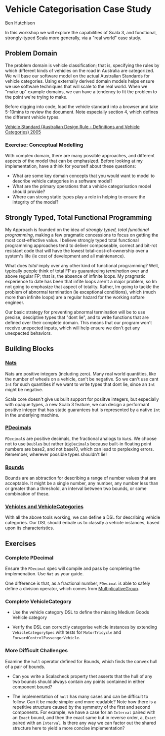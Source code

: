 # Vehicle Categorisation Case Study

Ben Hutchison

In this workshop we will explore the capabilities of Scala 3, and functional, strongly-typed Scala more generally, via a "real world" case study.

## Problem Domain

The problem domain is vehicle classification; that is, specifying the rules by which different kinds of vehicles on the road in Australia are categorized. We will base our software model on the actual Australian Standards for vehicle categories. Using externally derived domain models
helps ensure we use software techniques that will scale to the real world. When we "make up" example domains, we can have a tendency to fit the problem to the point we're trying to make. 

Before digging into code, load the vehicle standard into a browser and take 5-10mins to review the document. Note especially section 4, which defines the different vehicle types.

[Vehicle Standard (Australian Design Rule - Definitions and Vehicle Categories) 2005](https://www.legislation.gov.au/Details/F2012C00326)

### Exercise: Conceptual Modelling

With  complex domain, there are many possible approaches, and different aspects of the model that can be emphasized. Before looking at my implementation, have a think for yourself about these questions:

- What are some key domain concepts that you would want to model to describe vehicle categories in a software model?
- What are the primary operations that a vehicle categorisation model should provide?
- Where can strong static types play a role in helping to ensure the integrity of the model?




## Strongly Typed, Total Functional Programming

My Approach is founded on the idea of *strongly typed, total functional programming*, making a few pragmatic concessions to focus on getting the most cost-effective value. I believe strongly typed total functional programming approaches tend to deliver composeable, correct and bit-rot resistant code that will have the lowest total-cost-of-ownership over a system's life (ie cost of development and all maintenance).

What does *total* imply over any other kind of functional programming? Well, typically people think of total FP as guaranteeing *termination* over and above regular FP; that is, the absence of infinite loops. My pragmatic experience to date has been that infite loops aren't a major problem, so Im not going to emphasize that aspect of totality. Rather, Im going to tackle the problem of abnormal termination (ie exceptional conditions), which (much more than infinite loops) are a regular hazard for the working softare engineer. 

Our basic strategy for preventing abnormal termination will be to use precise, desciptive types that "dont lie", and to write functions that are defined over their complete domain. This means that our program won't receive unepected inputs, which will help ensure we don't get any unexpected behaviors.

## Building Blocks

### [Nats](nat/src)

Nats are positive integers (including zero). Many real world quantities, like the number of wheels on a vehicle, can't be negative. So we can't use cant `Int` for such quantities if we want to write types that dont lie, since an `Int` might be negative.

Scala core doesn't give us built support for posiitve integers, but especially with opaque types,
a new Scala 3 feature, we can design a performant positive integer that has static guarantees but is represented by a native `Int` in the underlying machine.


### [PDecimals](pdecimal/src)

`PDecimal`s are positive decimals, the fractional analogs to `Nat`s. We choose not to use `Double`s but rather `BigDecimal`s because built-in floating point numbers are base2, and not base10, which can lead to perplexing errors. Remember, wherever possible types shouldn't lie!

### [Bounds](bound/src)

Bounds are an sbtraction for describing a range of number values that are acceptable. It might be a single number, any number, any number less than or greater than a threshold, an interval between two bounds, or some combination of these.

### [Vehicles and VehicleCategories](src)

With all the above tools working, we can define a DSL for describing vehicle categories. Our DSL should enbale us to classify a vehicle instances, based upon its characteristics.

## Exercises

### Complete PDecimal

Ensure the `PDecimal` spec will compile and pass by completing the implemenation. Use `Nat` as your guide. 

One difference is that, as a fractional number, `PDecimal` is able to safely define a division operator, which comes from [MultiplicativeGroup](https://github.com/typelevel/algebra/blob/master/core/src/main/scala/algebra/ring/Multiplicative.scala#L78).

### Complete VehicleCategory

- Use the vehicle category DSL to define the missing Medium Goods Vehicle category

- Verify the DSL can correctly categorise vehicle instances by extending `VehicleCategorySpec`
with tests for `MotorTricycle` and `ForwardControlPassengerVehicle`.

### More Difficult Challenges

Examine the `hull` operator defined for Bounds, which finds the convex hull of a pair of bounds.

- Can you write a Scalacheck property thet asserts that the hull of any two bounds should always
contain any points contained in either component bound?

- The implementation of `hull` has many cases and can be difficult to follow. Can it be made
simpler and more readable? Note how there is a repetitive structure caused by the symmetry of the first and second components. For example, we have a case for an `Interval` paired with an `Exact` bound, and then the exact same but in reverse order, a, `Exact` paired with an `Interval`. Is there any way we can factor out the shared structure here to yield a more concise implementation? 

